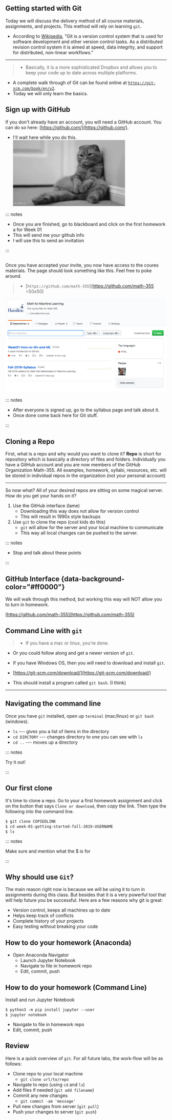 ## Getting started with Git

Today we will discuss the delivery method of all course materials, assignments, and projects. This method will rely on learning `git`. 

- According to [Wikipedia](https://en.wikipedia.org/wiki/Git_(software)), "Git is a version control system that is used for software development and other version control tasks. As a distributed revision control system it is aimed at speed, data integrity, and support for distributed, non-linear workflows." 

------

> - Basically, it is a more sophisticated Dropbox and allows you to keep your code up to date across multiple platforms. 

- A complete walk through of Git can be found online at [`https://git-scm.com/book/en/v2`](https://git-scm.com/book/en/v2). 
- Today we will only learn the basics. 


## Sign up with GitHub

If you don't already have an account, you will need a GitHub account. You can do so here: [https://github.com/](https://github.com/).

- I'll wait here while you do this. ![](./img/cat-waiting.gif)

::: notes

- Once you are finished, go to blackboard and click on the first homework a for Week 01
- This will send me your github info
- I will use this to send an invitation

:::

## 

Once you have accepted your invite, you now have access to the coures materials. The page should look something like this. Feel free to poke around. 

> - [`https://github.com/math-355`](https://github.com/math-355 =50x50)

<img src="./img/organization-landing-page.png" width="600"/>

::: notes

- After everyone is signed up, go to the syllabus page and talk about it.
- Once done come back here for Git stuff. 

:::


## Cloning a Repo

First, what is a repo and why would you want to clone it? __Repo__ is short for repository which is basically a directory of files and folders. Individually you have a GitHub account and you are now members of the GitHub Organization Math-355. All examples, homework, syllabi, resources, etc. will be stored in individual repos in the organization (not your personal account)


------

So now what? All of your desired repos are sitting on some magical server. How do you get your hands on it? 

1. Use the GitHub interface (lame)
    - Downloading this way does not allow for version control
    - This will result in 1990s style backups
2. Use `git` to clone the repo (cool kids do this)
    - `git` will allow for the server and your local machine to communicate
    - This way all local changes can be pushed to the server. 

::: notes

- Stop and talk about these points

:::    


## GitHub Interface {data-background-color="#ff0000"}

We will walk through this method, but working this way will NOT allow you to turn in homework. 

[https://github.com/math-355](https://github.com/math-355)


## Command Line with `git` 

> - If you have a mac or linux, you're done.
- Or you could follow along and get a newer version of `git`.

- If you have Windows OS, then you will need to download and install `git`.
- [https://git-scm.com/download/](https://git-scm.com/download/)
- This should install a program called `git bash`. (I think)

------

## Navigating the command line

Once you have `git` installed, open up `terminal` (mac/linux) or `git bash` (windows).

- `ls` --- gives you a list of items in the directory
- `cd DIRCTORY` --- changes directory to one you can see with `ls`
- `cd ..` --- moves up a directory

::: notes

Try it out!

:::

## Our first clone

It's time to clone a repo. Go to your a first homework assignment and click on the button that says `Clone or download`, then copy the link. Then type the following into the command line. 

```
$ git clone COPIEDLINK
$ cd week-01-getting-started-fall-2019-USERNAME
$ ls
```

::: notes

Make sure and mention what the $ is for

:::


<!-- <pre><code class="hljs" data-trim data-line-numbers="4,8-11">
import React, { useState } from 'react';

function Example() {
  const [count, setCount] = useState(0);

  return (
    &lt;div&gt;
      &lt;p&gt;You clicked {count} times&lt;/p&gt;
      &lt;button onClick={() =&gt; setCount(count + 1)}&gt;&lt;button onClick={() =&gt; setCount(count + 1)}&gt;&lt;button onClick={() =&gt; setCount(count + 1)}&gt;
        Click me
      &lt;/button&gt;
    &lt;/div&gt;
  );
}
</code></pre>
 -->

<!-- Well you could use the GitHub interface, but that is lame. So we need to get the files to your local machine. There are several ways to do this, but the cool kids like to clone. __Cloning__ is just copying and pasting the repo to your local machine. To do this we need to get our hands a little dirty with the following steps.

* Open `Git Bash` (or `Git Shell` on some machines) on your machine. This is a command line interface that allows you to communicate with GitHub.
* Once you have `Git Bash` open, type `cd Desktop` and hit enter. This will make sure all downloads are placed on your desktop.
* Look for a green button on this page that says `Clone or download`, click it, and copy the text. It should look something like this: `https://github.com/YOURUSERNAME/Lab01-Intro-to-GitHub-Spring-2018.git`. 
* Go back to Git Bash and enter the following (note, don't enter the `$`, it's just there to tell you that is the start of the line):
```
$ git clone https://github.com/YOURUSERNAME/Lab01-Intro-to-GitHub-Spring-2018.git
```
* Next change directory to the repo by typing:
```
$ cd Lab01-Intro-to-GitHub-Spring-2018
```
* Look into the repo by typing:
```
$ ls
```

You see? All of the files are there! This is great right? Now you have a local copy of the repo sitting on your machine. No matter what you do, you will not mess up the originals. All of your edits/changes will be local on your machine until you push your changes back to the server. So let's do that. -->

## Why should use `Git`?

The main reason right now is because we will be using it to turn in assignments during this class. But besides that it is a very powerful tool that will help future you be successful. Here are a few reasons why git is great:

* Version control, keeps all machines up to date
* Helps keep track of conflicts
* Complete history of your projects
* Easy testing without breaking your code

## How to do your homework (Anaconda)

* Open Anaconda Navigator
  * Launch Jupyter Notebook
  * Navigate to file in homework repo
  * Edit, commit, push

## How to do your homework (Command Line)

Install and run Jupyter Notebook
```
$ python3 -m pip install jupyter --user
$ jupyter notebook
```
* Navigate to file in homework repo
* Edit, commit, push


## Review

Here is a quick overview of `git`. For all future labs, the work-flow will be as follows:

* Clone repo to your local machine 
  - `git clone url/to/repo`
* Navigate to repo (using `cd` and `ls`)
* Add files if needed (`git add filename`)
* Commit any new changes 
  - `git commit -am 'message'`
* Pull new changes from server (`git pull`)
* Push your changes to server (`git push`)





